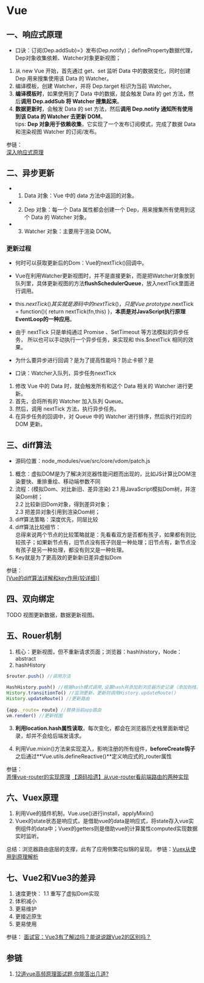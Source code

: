 # Vue

## 一、响应式原理
* 口诀：订阅(Dep.addSub)=》发布(Dep.notify)；defineProperty数据代理，Dep对象收集依赖、Watcher对象更新视图；
1. 从 new Vue 开始，首先通过 get、set 监听 Data 中的数据变化，同时创建 Dep 用来搜集使用该 Data 的 Watcher。
2. 编译模板，创建 Watcher，并将 Dep.target 标识为当前 Watcher。
3. **编译模板时**，如果使用到了 Data 中的数据，就会触发 Data 的 get 方法，然后**调用 Dep.addSub 将 Watcher 搜集起来**。
4. **数据更新时**，会触发 Data 的 set 方法，然后**调用 Dep.notify 通知所有使用到该 Data 的 Watcher 去更新 DOM**。  
tips: **Dep 对象用于依赖收集**，它实现了一个发布订阅模式，完成了数据 Data 和渲染视图 Watcher 的订阅/发布。

参链：  
[深入响应式原理](https://cn.vuejs.org/v2/guide/reactivity.html)

## 二、异步更新
* 1. Data 对象：Vue 中的 data 方法中返回的对象。
* 2. Dep 对象：每一个 Data 属性都会创建一个 Dep，用来搜集所有使用到这个 Data 的 Watcher 对象。
* 3. Watcher 对象：主要用于渲染 DOM。

### 更新过程
* 何时可以获取更新后的Dom：Vue的nextTick()回调中。
* Vue在利用Watcher更新视图时，并不是直接更新，而是把Watcher对象放到队列里，具体更新视图的方法**flushSchedulerQueue**，放入nextTick里面进行调用。
* this.$nextTick()其实就是源码中的nextTick()，只是Vue.prototype.$nextTick = function(){ return nextTick(fn,this) }，**本质是对JavaScript执行原理EventLoop的一种应用**。
* 由于 nextTick 只是单纯通过 Promise 、SetTimeout 等方法模拟的异步任务，
所以也可以手动执行一个异步任务，来实现和 this.$nextTick 相同的效果。
* 为什么要异步进行回调？是为了提高性能吗？防止卡顿？是  

* 口诀：Watcher入队列，异步任务nextTick
1. 修改 Vue 中的 Data 时，就会触发所有和这个 Data 相关的 Watcher 进行更新。
2. 首先，会将所有的 Watcher 加入队列 Queue。
3. 然后，调用 nextTick 方法，执行异步任务。
4. 在异步任务的回调中，对 Queue 中的 Watcher 进行排序，然后执行对应的 DOM 更新。

## 三、diff算法
* 源码位置：node_modules/vue/src/core/vdom/patch.js
1. 概念：虚拟DOM是为了解决浏览器性能问题而出现的，比如JS计算比DOM渲染要快、重排重绘、移动端参数不同
2. 流程：(模拟Dom、对比新旧、差异渲染)
    2.1 用JavaScript模拟Dom树，并渲染Dom树；  
    2.2 比较新旧Dom对象，得到差异对象；  
    2.3 把差异对象引用到渲染Dom树；
3. diff算法策略：深度优先，同层比较  
4. diff算法比较细节：  
    总得来说两个节点的比较策略就是：先看看双方是否都有孩子，如果都有则比较孩子；如果新节点有，旧节点没有孩子则是一种处理；旧节点有，新节点没有孩子是另一种处理，都没有则又是一种处理。  
5. Key就是为了更高效的更新新旧差异虚拟Dom

参链：  
[[Vue的diff算法详解和key作用(较详细)]](https://blog.csdn.net/qq_39414417/article/details/104763824)

## 四、双向绑定 
TODO
视图更新数据，数据更新视图。 

## 五、Rouer机制
1. 核心：更新视图，但不重新请求页面；浏览器：hash\history，Node：abstract
2. hashHistory

```js
$router.push() //调用方法
 
HashHistory.push() //根据hash模式调用,设置hash并添加到浏览器历史记录（添加到栈顶）（window.location.hash= XXX）
History.transitionTo() //监测更新，更新则调用History.updateRoute()
History.updateRoute() //更新路由
 
{app._route= route} //替换当前app路由
vm.render() //更新视图
```
3. **利用location.hash属性读取**，每次变化，都会在浏览器历史栈里面新增记录，却并不会给后端发请求。

4. 利用Vue.mixin()方法来实现混入，影响注册的所有组件，**beforeCreate钩子**之后通过**Vue.utils.defineReactive()**定义响应式的_router属性

参链：  
[弄懂vue-router的实现原理](https://blog.csdn.net/qq_27674439/article/details/99821474)
[【源码拾遗】从vue-router看前端路由的两种实现](https://zhuanlan.zhihu.com/p/27588422)

## 六、Vuex原理
1. 利用Vue的插件机制，Vue.use()进行install，applyMixin()
2. Vuex的state状态是响应式，是借助vue的data是响应式，将state存入vue实例组件的data中；Vuex的getters则是借助vue的计算属性computed实现数据实时监听。  

总结：浏览器路由底层的支撑，此有了应用侧繁花似锦的呈现。
参链：[Vuex从使用到原理解析](https://zhuanlan.zhihu.com/p/78981485)  

## 七、Vue2和Vue3的差异
1. 速度更快：
    1.1 重写了虚拟Dom实现
2. 体积减小
3. 更易维护
4. 更接近原生
5. 更易使用 

参链：
[面试官：Vue3有了解过吗？能说说跟Vue2的区别吗？](https://blog.csdn.net/weixin_44475093/article/details/112386778)

## 参链
1. [12道vue高频原理面试题,你能答出几道?](https://zhuanlan.zhihu.com/p/101330697)